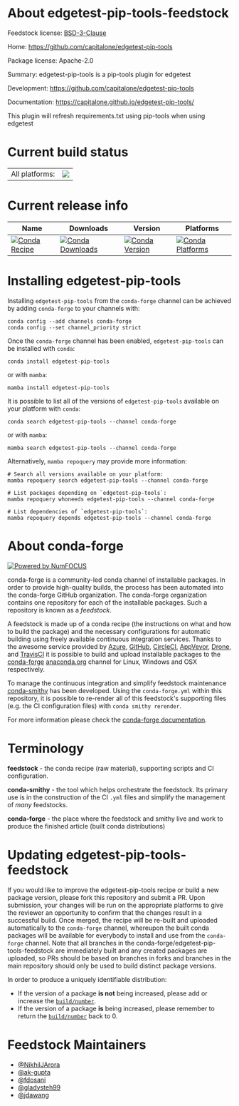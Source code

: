 About edgetest-pip-tools-feedstock
==================================

Feedstock license: [BSD-3-Clause](https://github.com/conda-forge/edgetest-pip-tools-feedstock/blob/main/LICENSE.txt)

Home: https://github.com/capitalone/edgetest-pip-tools

Package license: Apache-2.0

Summary: edgetest-pip-tools is a pip-tools plugin for edgetest

Development: https://github.com/capitalone/edgetest-pip-tools

Documentation: https://capitalone.github.io/edgetest-pip-tools/

This plugin will refresh requirements.txt using pip-tools when using edgetest


Current build status
====================


<table><tr><td>All platforms:</td>
    <td>
      <a href="https://dev.azure.com/conda-forge/feedstock-builds/_build/latest?definitionId=14794&branchName=main">
        <img src="https://dev.azure.com/conda-forge/feedstock-builds/_apis/build/status/edgetest-pip-tools-feedstock?branchName=main">
      </a>
    </td>
  </tr>
</table>

Current release info
====================

| Name | Downloads | Version | Platforms |
| --- | --- | --- | --- |
| [![Conda Recipe](https://img.shields.io/badge/recipe-edgetest--pip--tools-green.svg)](https://anaconda.org/conda-forge/edgetest-pip-tools) | [![Conda Downloads](https://img.shields.io/conda/dn/conda-forge/edgetest-pip-tools.svg)](https://anaconda.org/conda-forge/edgetest-pip-tools) | [![Conda Version](https://img.shields.io/conda/vn/conda-forge/edgetest-pip-tools.svg)](https://anaconda.org/conda-forge/edgetest-pip-tools) | [![Conda Platforms](https://img.shields.io/conda/pn/conda-forge/edgetest-pip-tools.svg)](https://anaconda.org/conda-forge/edgetest-pip-tools) |

Installing edgetest-pip-tools
=============================

Installing `edgetest-pip-tools` from the `conda-forge` channel can be achieved by adding `conda-forge` to your channels with:

```
conda config --add channels conda-forge
conda config --set channel_priority strict
```

Once the `conda-forge` channel has been enabled, `edgetest-pip-tools` can be installed with `conda`:

```
conda install edgetest-pip-tools
```

or with `mamba`:

```
mamba install edgetest-pip-tools
```

It is possible to list all of the versions of `edgetest-pip-tools` available on your platform with `conda`:

```
conda search edgetest-pip-tools --channel conda-forge
```

or with `mamba`:

```
mamba search edgetest-pip-tools --channel conda-forge
```

Alternatively, `mamba repoquery` may provide more information:

```
# Search all versions available on your platform:
mamba repoquery search edgetest-pip-tools --channel conda-forge

# List packages depending on `edgetest-pip-tools`:
mamba repoquery whoneeds edgetest-pip-tools --channel conda-forge

# List dependencies of `edgetest-pip-tools`:
mamba repoquery depends edgetest-pip-tools --channel conda-forge
```


About conda-forge
=================

[![Powered by
NumFOCUS](https://img.shields.io/badge/powered%20by-NumFOCUS-orange.svg?style=flat&colorA=E1523D&colorB=007D8A)](https://numfocus.org)

conda-forge is a community-led conda channel of installable packages.
In order to provide high-quality builds, the process has been automated into the
conda-forge GitHub organization. The conda-forge organization contains one repository
for each of the installable packages. Such a repository is known as a *feedstock*.

A feedstock is made up of a conda recipe (the instructions on what and how to build
the package) and the necessary configurations for automatic building using freely
available continuous integration services. Thanks to the awesome service provided by
[Azure](https://azure.microsoft.com/en-us/services/devops/), [GitHub](https://github.com/),
[CircleCI](https://circleci.com/), [AppVeyor](https://www.appveyor.com/),
[Drone](https://cloud.drone.io/welcome), and [TravisCI](https://travis-ci.com/)
it is possible to build and upload installable packages to the
[conda-forge](https://anaconda.org/conda-forge) [anaconda.org](https://anaconda.org/)
channel for Linux, Windows and OSX respectively.

To manage the continuous integration and simplify feedstock maintenance
[conda-smithy](https://github.com/conda-forge/conda-smithy) has been developed.
Using the ``conda-forge.yml`` within this repository, it is possible to re-render all of
this feedstock's supporting files (e.g. the CI configuration files) with ``conda smithy rerender``.

For more information please check the [conda-forge documentation](https://conda-forge.org/docs/).

Terminology
===========

**feedstock** - the conda recipe (raw material), supporting scripts and CI configuration.

**conda-smithy** - the tool which helps orchestrate the feedstock.
                   Its primary use is in the construction of the CI ``.yml`` files
                   and simplify the management of *many* feedstocks.

**conda-forge** - the place where the feedstock and smithy live and work to
                  produce the finished article (built conda distributions)


Updating edgetest-pip-tools-feedstock
=====================================

If you would like to improve the edgetest-pip-tools recipe or build a new
package version, please fork this repository and submit a PR. Upon submission,
your changes will be run on the appropriate platforms to give the reviewer an
opportunity to confirm that the changes result in a successful build. Once
merged, the recipe will be re-built and uploaded automatically to the
`conda-forge` channel, whereupon the built conda packages will be available for
everybody to install and use from the `conda-forge` channel.
Note that all branches in the conda-forge/edgetest-pip-tools-feedstock are
immediately built and any created packages are uploaded, so PRs should be based
on branches in forks and branches in the main repository should only be used to
build distinct package versions.

In order to produce a uniquely identifiable distribution:
 * If the version of a package **is not** being increased, please add or increase
   the [``build/number``](https://docs.conda.io/projects/conda-build/en/latest/resources/define-metadata.html#build-number-and-string).
 * If the version of a package **is** being increased, please remember to return
   the [``build/number``](https://docs.conda.io/projects/conda-build/en/latest/resources/define-metadata.html#build-number-and-string)
   back to 0.

Feedstock Maintainers
=====================

* [@NikhilJArora](https://github.com/NikhilJArora/)
* [@ak-gupta](https://github.com/ak-gupta/)
* [@fdosani](https://github.com/fdosani/)
* [@gladysteh99](https://github.com/gladysteh99/)
* [@jdawang](https://github.com/jdawang/)

